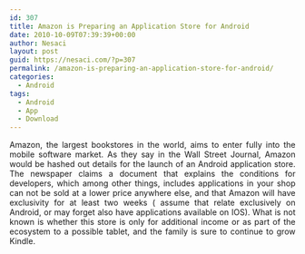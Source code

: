 ```yaml
---
id: 307
title: Amazon is Preparing an Application Store for Android
date: 2010-10-09T07:39:39+00:00
author: Nesaci
layout: post
guid: https://nesaci.com/?p=307
permalink: /amazon-is-preparing-an-application-store-for-android/
categories:
  - Android
tags:
  - Android
  - App
  - Download
---
```

<p style="text-align: justify;">
  Amazon, the largest bookstores in the world, aims to enter fully into the mobile software market. As they say in the Wall Street Journal, Amazon would be hashed out details for the launch of an Android application store. The newspaper claims a document that explains the conditions for developers, which among other things, includes applications in your shop can not be sold at a lower price anywhere else, and that Amazon will have exclusivity for at least two weeks ( assume that relate exclusively on Android, or may forget also have applications available on IOS). What is not known is whether this store is only for additional income or as part of the ecosystem to a possible tablet, and the family is sure to continue to grow Kindle.
</p>